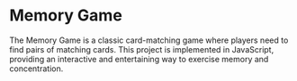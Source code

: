 # Memory Game
The Memory Game is a classic card-matching game where players need to find pairs of matching cards. This project is implemented in JavaScript, providing an interactive and entertaining way to exercise memory and concentration.
